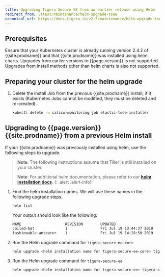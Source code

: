 ```yaml
---
title: Upgrading Tigera Secure EE from an earlier release using Helm
redirect_from: latest/maintenance/helm-upgrade-tsee
canonical_url: https://docs.tigera.io/v2.5/maintenance/helm-upgrade-tsee
---
```


## Prerequisites

Ensure that your Kubernetes cluster is already running version 2.4.2 of
{{site.prodname}} and that {{site.prodname}} was installed using helm charts.
Upgrades from earlier versions to {{page.version}} is not supported. 
Upgrades from install methods other than helm charts is also not supported.

## Preparing your cluster for the helm upgrade

1. Delete the install Job from the previous {{site.prodname}} install, if it exists
   (Kubernetes Jobs cannot be modified, they must be deleted and re-created).
   ```bash
   kubectl delete -n calico-monitoring job elastic-tsee-installer
   ```

## Upgrading to {{page.version}} {{site.prodname}} from a previous Helm install

If your {{site.prodname}} was previously installed using helm, use the following
steps to upgrade.

> **Note**: The following instructions assume that Tiller is still installed on
> your cluster.
>
> **Note**: For additional helm documentation, please refer to our
> [**helm installation docs**]({{site.url}}/{{page.version}}/getting-started/kubernetes/installation/helm/).
{: .alert .alert-info}

1. Find the helm installation names. We will use these names in the following
   upgrade steps.
   ```bash
   helm list
   ```

   Your output should look like the following:
   ```bash
   NAME                    REVISION        UPDATED                         STATUS          CHART                  APP VERSION     NAMESPACE
   coiled-bat              1               Fri Jul 19 13:44:37 2019        DEPLOYED        tigera-secure-ee-core-                 default
   fashionable-anteater    1               Fri Jul 19 14:28:50 2019        DEPLOYED        tigera-secure-ee-
   ```

1. Run the Helm upgrade command for `tigera-secure-ee-core`
   ```bash
   helm upgrade <helm installation name for tigera-secure-ee-core> tigera-secure-ee-core-{% include chart_version_name %}.tgz
   ```

1. Run the Helm upgrade command for `tigera-secure-ee`
   ```bash
   helm upgrade <helm installation name for tigera-secure-ee> tigera-secure-ee-{% include chart_version_name %}.tgz
   ```
